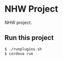 NHW Project
===========

NHW project.

## Run this project ##

```bash
$ ./runplugins.sh
$ cordova run
```

